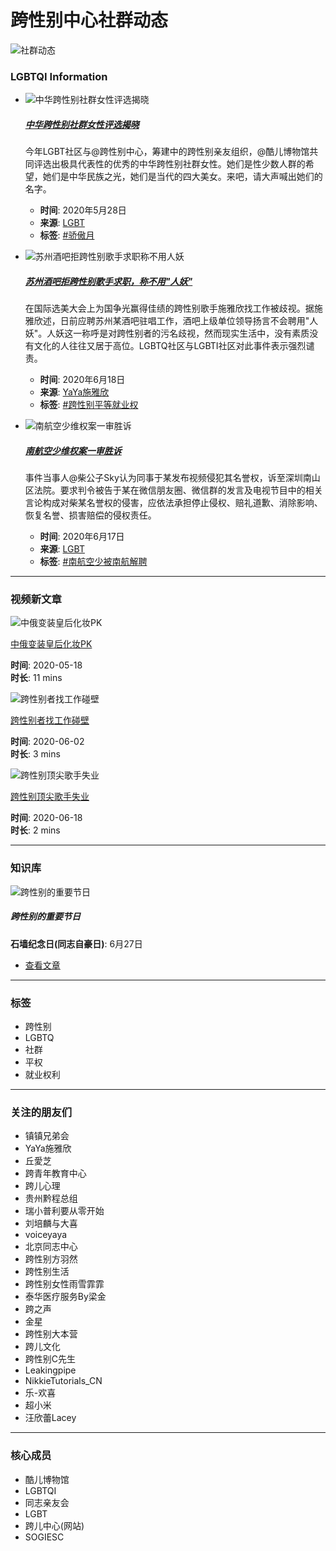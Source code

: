 # 跨性别中心社群动态

![社群动态](images/200616-200623.jpg)

### LGBTQI Information

- ![中华跨性别社群女性评选揭晓](images/20062801.jpg)
  
  ##### [中华跨性别社群女性评选揭晓](https://www.weibo.com/3169395147/J8LhHnbq0)
  
  今年LGBT社区与@跨性别中心，筹建中的跨性别亲友组织，@酷儿博物馆共同评选出极具代表性的优秀的中华跨性别社群女性。她们是性少数人群的希望，她们是中华民族之光，她们是当代的四大美女。来吧，请大声喊出她们的名字。 ​​​​​​​
  
  - **时间**: 2020年5月28日
  - **来源**: [LGBT](# "发布者")
  - **标签**: [#骄傲月](# "话题")

- ![苏州酒吧拒跨性别歌手求职称不用人妖](images/20061801.jpg)
  
  ##### [苏州酒吧拒跨性别歌手求职，称不用"人妖"](https://weibo.com/2261796070/J7fbTrc8y)
  
  在国际选美大会上为国争光赢得佳绩的跨性别歌手施雅欣找工作被歧视。据施雅欣述，日前应聘苏州某酒吧驻唱工作，酒吧上级单位领导扬言不会聘用"人妖"。人妖这一称呼是对跨性别者的污名歧视，然而现实生活中，没有素质没有文化的人往往又居于高位。LGBTQ社区与LGBTI社区对此事件表示强烈谴责。 ​​​​​​​​
  
  - **时间**: 2020年6月18日
  - **来源**: [YaYa施雅欣](# "发布者")
  - **标签**: [#跨性别平等就业权](# "话题")

- ![南航空少维权案一审胜诉](images/20061701.jpg)
  
  ##### [南航空少维权案一审胜诉](https://weibo.com/2261796070/J71RHnMmW)
  
  事件当事人@柴公子Sky认为同事于某发布视频侵犯其名誉权，诉至深圳南山区法院。要求判令被告于某在微信朋友圈、微信群的发言及电视节目中的相关言论构成对柴某名誉权的侵害，应依法承担停止侵权、赔礼道歉、消除影响、恢复名誉、损害赔偿的侵权责任。 ​​​​​​​​
  
  - **时间**: 2020年6月17日
  - **来源**: [LGBT](# "发布者")
  - **标签**: [#南航空少被南航解聘](# "话题")

---

### 视频新文章

![中俄变装皇后化妆PK](images/2020051801.jpg)

[中俄变装皇后化妆PK](https://www.weibo.com/3169395147/J2wMh3kL1?from=page_1005053169395147_profile&wvr=6&mod=weibotime)

**时间**: 2020-05-18  
**时长**: 11 mins

![跨性别者找工作碰壁](images/2020060201.jpg)

[跨性别者找工作碰壁](https://www.weibo.com/3169395147/J4N3Wo4dy?from=page_1005053169395147_profile&wvr=6&mod=weibotime)

**时间**: 2020-06-02  
**时长**: 3 mins

![跨性别顶尖歌手失业](images/2020061801.jpg)

[跨性别顶尖歌手失业](https://www.weibo.com/3169395147/J7fQhemlD?from=page_1005053169395147_profile&wvr=6&mod=weibotime)

**时间**: 2020-06-18  
**时长**: 2 mins

---

### 知识库

![跨性别的重要节日](images/transgender_festival.jpg)

##### 跨性别的重要节日

**石墙纪念日(同志自豪日)**: 6月27日  
- [查看文章](https://weibo.com/ttarticle/p/show?id=2309404488518662488526)

---

### 标签
- 跨性别
- LGBTQ
- 社群
- 平权
- 就业权利

---

### 关注的朋友们
- 镇镇兄弟会
- YaYa施雅欣
- 丘愛芝
- 跨青年教育中心
- 跨儿心理
- 贵州黔程总组
- 瑞小普利要从零开始
- 刘培麟与大喜
- voiceyaya
- 北京同志中心
- 跨性别方羽然
- 跨性别生活
- 跨性别女性雨雪霏霏
- 泰华医疗服务By梁金
- 跨之声
- 金星
- 跨性别大本营
- 跨儿文化
- 跨性别C先生
- Leakingpipe
- NikkieTutorials_CN
- 乐-欢喜
- 超小米
- 汪欣蕾Lacey

---

### 核心成员
- 酷儿博物馆
- LGBTQI
- 同志亲友会
- LGBT
- 跨儿中心(网站)
- SOGIESC